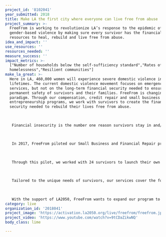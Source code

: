 ```yaml
---
project_id: '8102041'
year_submitted: 2018
title: Make LA the first city where everyone can live free from abuse
project_summary: >-
  FreeFrom is working to revolutionize LA’s response to the epidemic of
  gender-based violence by making sure every survivor has the financial
  resources to heal, rebuild and live free from abuse.
idea_and_impact: ''
use_resources: ''
resources_needed: ''
measure_success: ''
impact_metrics: >-
  ["Number of households below the self-sufficiency standard","Rates of
  homelessness","Resilient communities"]
make_la_great: >-
  Here in LA, 460,000 women will experience severe domestic violence in their
  lifetimes. The current domestic violence movement focuses on emergency
  services, but not on the long-term financial security needed to ensure
  permanent safety of survivors and their families. FreeFrom is changing this
  paradigm. Through our compensation, credit repair and small business
  entrepreneurship programs, we work with survivors to create the financial
  security needed to rebuild their lives free from abuse. 
   
   
   
   Financial insecurity is the number one reason survivors stay in and/or return to abusive relationships. Survivors who leave often do so without the financial means to rebuild their lives (e.g., securing housing, childcare, transportation, etc.), making domestic violence the leading cause of homelessness among women and children nationwide. The 2017 Point in Time Homeless Count found that 50% of homeless women in LA have experienced domestic violence, and the number of homeless individuals with histories of domestic abuse has more than doubled since 2016. If we are to end domestic violence in LA, we must help survivors rebuild financially. Only then can we achieve long-term change.
   
   
   
   In 2017, FreeFrom piloted our Small Business and Financial Repair program through partnerships with more than a dozen domestic violence organizations in Los Angeles as well as the Mayor’s Fund for Los Angeles and the Housing and Community Investment Department of Los Angeles. 
   
   
   
   Through this pilot, we worked with 24 survivors to launch their own small businesses. Of those businesses, 100% yielded a profit within their first month of sales. Ten months later, not one of our clients has returned to the abuse. Instead, they are securing safe housing, building their credit, investing in healing services for themselves and their children and saving for their futures. Ventures started by our clients include seamstress services, catering, jewelry design, cleaning services, hair styling, and handcrafted bath and body products, among others. 
   
   
   
   Tailored to the unique needs of survivors, our services cover the following topics: protecting, repairing and building credit; entrepreneurship as a source of income; business planning; finance and accounting; sales and marketing training; logo design and branding; mentorship; counseling; childcare and self-care; confidence-building and access to seed funding. 
   
   
   
   With the support of LA2050, FreeFrom wants to expand our program to serve survivors in every domestic violence shelter in LA County and build a city in which shelters are not the only solution but rather a stepping stone to safe lives centered around abundance, community and healing. This the Los Angeles we could be. This is a Los Angeles that everyone can live in.
category: live
organization_id: '2018041'
project_image: 'https://activation.la2050.org/live/freefrom/freefrom.jpg'
project_video: 'https://www.youtube.com/watch?v=9tCDaZikwNQ'
body_class: lime

---
```

